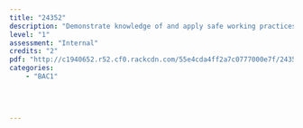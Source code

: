 ```yaml
---
title: "24352"
description: "Demonstrate knowledge of and apply safe working practices in the construction of a BCATS project"
level: "1"
assessment: "Internal"
credits: "2"
pdf: "http://c1940652.r52.cf0.rackcdn.com/55e4cda4ff2a7c0777000e7f/24352.pdf"
categories:
    - "BAC1"
    
    
    
    
---
```


